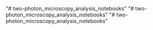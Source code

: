 "# two-photon_microscopy_analysis_notebooks" 
"# two-photon_microscopy_analysis_notebooks" 
"# two-photon_microscopy_analysis_notebooks" 
